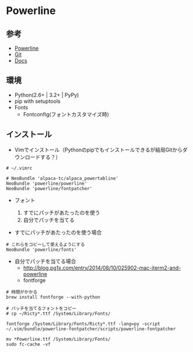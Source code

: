 # Powerline

## 参考

- [Powerline](https://github.com/powerline)
- [Git](https://github.com/powerline/powerline)
- [Docs](https://powerline.readthedocs.org/en/latest/index.html)

## 環境

- Python(2.6+ | 3.2+ | PyPy)
- pip with setuptools
- Fonts
  - Fontconfig(フォントカスタマイズ時)

## インストール

- Vimでインストール（Pythonのpipでもインストールできるが結局Gitからダウンロードする？）

```
# ~/.vimrc

# NeoBundle 'alpaca-tc/alpaca_powertabline'
NeoBundle 'powerline/powerline'
NeoBundle 'powerline/fontpatcher'
```

- フォント
  1. すでにパッチがあたったのを使う
  1. 自分でパッチを当てる

- すでにパッチがあたったのを使う場合

```
# これらをコピーして使えるようにする
NeoBundle 'powerline/fonts'
```

- 自分でパッチを当てる場合
  - http://blog.pg1x.com/entry/2014/08/10/025902-mac-iterm2-and-powerline
  - fontforge

```
# 時間がかかる
brew install fontforge --with-python

# パッチを当てるフォントをコピー
# cp ~/Ricty*.ttf /System/Library/Fonts/

fontforge /System/Library/Fonts/Ricty*.ttf -lang=py -script ~/.vim/bundle/powerline-fontpatcher/scripts/powerline-fontpatcher

mv *Powerline.ttf /System/Library/Fonts/
sudo fc-cache -vf
```
